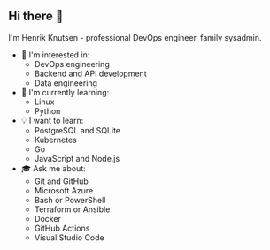 ## Hi there 👋

I'm Henrik Knutsen - professional DevOps engineer, family sysadmin.

- 👀 I'm interested in:
  - DevOps engineering
  - Backend and API development
  - Data engineering
- 🌱 I'm currently learning:
  - Linux
  - Python
- 💡 I want to learn:
  - PostgreSQL and SQLite
  - Kubernetes
  - Go
  - JavaScript and Node.js
- 🎓 Ask me about:
  - Git and GitHub
  - Microsoft Azure
  - Bash or PowerShell
  - Terraform or Ansible
  - Docker
  - GitHub Actions
  - Visual Studio Code
